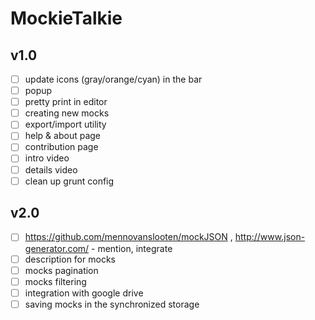 MockieTalkie
============

## v1.0
- [ ] update icons (gray/orange/cyan) in the bar
- [ ] popup
- [ ] pretty print in editor
- [ ] creating new mocks
- [ ] export/import utility
- [ ] help & about page
- [ ] contribution page
- [ ] intro video
- [ ] details video
- [ ] clean up grunt config

## v2.0
- [ ] https://github.com/mennovanslooten/mockJSON , http://www.json-generator.com/ - mention, integrate
- [ ] description for mocks
- [ ] mocks pagination
- [ ] mocks filtering
- [ ] integration with google drive
- [ ] saving mocks in the synchronized storage
